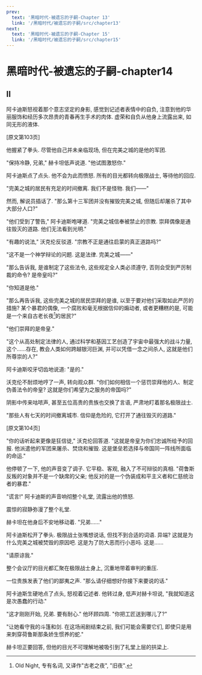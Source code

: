 ```yaml
---
prev:
  text: '黑暗时代-被遗忘的子嗣-Chapter 13'
  link: '/黑暗时代/被遗忘的子嗣/src/chapter13'
next:
  text: '黑暗时代-被遗忘的子嗣-Chapter 15'
  link: '/黑暗时代/被遗忘的子嗣/src/chapter15'
---
```


# 黑暗时代-被遗忘的子嗣-chapter14

## II

阿卡迪斯怒视着那个意志坚定的身影, 感觉到记述者表情中的自负, 注意到他的华丽服饰和经历多次昂贵的青春再生手术的肉体. 虚荣和自负从他身上流露出来, 如同无形的液体.

[原文第103页]

他握紧了拳头. 尽管他自己并未亲临现场, 但在完美之城的是他的军团.

"保持冷静, 兄弟," 赫卡坦低声说道. "他试图激怒你."

阿卡迪斯点了点头. 他不会为此而愤怒. 所有的目光都转向极限战士, 等待他的回应.

"完美之城的居民有充足的时间撤离. 我们不是怪物. 我们——"

然而, 解说员插话了. "那么第十三军团并没有摧毁完美之城, 但随后却屠杀了其中大部分人口?"

"他们受到了警告," 阿卡迪斯咆哮道. "完美之城信奉被禁止的宗教. 崇拜偶像是通往毁灭的道路. 他们无法看到光明."

"有趣的说法," 沃克伦反驳道. "宗教不正是通往启蒙的真正道路吗?"

"这不是一个神学辩论的问题. 这是法律. 完美之城——"

"那么告诉我, 是谁制定了这些法令, 这些规定全人类必须遵守, 否则会受到严厉制裁的命令? 是帝皇吗?"

"你知道是他."

"那么再告诉我, 这些完美之城的居民崇拜的是谁, 以至于要对他们采取如此严厉的措施? 某个暴君的偶像, 一个腐败和毫无根据信仰的煽动者, 或者更糟糕的是, 可能是一个来自古老长夜[^1]的居民?"

"他们崇拜的是帝皇."

"这个从高处制定法律的人, 通过科学和基因工艺创造了宇宙中最强大的战斗力量, 这个......存在, 教会人类如何跨越银河巨渊, 并可以凭借一念之间杀人, 这就是他们所尊崇的人?"

阿卡迪斯咬牙切齿地说道: "是的."

沃克伦不耐烦地哼了一声, 转向观众群. "你们如何相信一个惩罚崇拜他的人、制定伪善法令的帝皇? 这就是你们希望为之服务的帝国吗?"

阴影中传来咕哝声, 甚至五位高贵的贵族也交换了言语, 严肃地盯着那名极限战士.

"那些人有七天的时间撤离城市. 信仰是危险的, 它打开了通往毁灭的道路."

[原文第104页]

"你的话听起来更像是狂信徒," 沃克伦回答道. "这就是帝皇为你们忠诚所给予的回报. 他派遣他的军团来屠杀、焚烧和摧毁. 这是堡垒若选择与帝国同一阵线所面临的命运."

他停顿了一下, 他的声音变了调子. 它平稳、客观, 融入了不可辩驳的真相. "荷鲁斯反叛的对象并不是一个缺席的父亲; 他反对的是一个伪装成和平主义者和仁慈统治者的暴君."

"谎言!" 阿卡迪斯的声音响彻整个礼堂, 流露出他的愤怒.

震惊的寂静弥漫了整个礼堂.

赫卡坦在他身后不安地移动着. "兄弟……"

阿卡迪斯松开了拳头. 极限战士张嘴想说话, 但找不到合适的词语. 异端? 这就是为什么完美之城被焚毁的原因吧. 这是为了防大恶而行小恶吗. 这是……

"请原谅我."

整个会议厅的目光都汇聚在极限战士身上, 沉重地带着审判的重压.

一位贵族发表了他们的鄙夷之声. "那么请仔细想好你接下来要说的话."

阿卡迪斯生硬地点了点头, 怒视着记述者. 他转过身, 低声对赫卡坦说, "我就知道这是次愚蠢的行动."

"这才刚刚开始, 兄弟. 要有耐心." 他环顾四周. "你把工匠送到哪儿了?"

"让她看守我的斗篷和剑. 在这场闹剧结束之前, 我们可能会需要它们, 即使只是用来刺穿荷鲁斯那条娇生惯养的蛇."

赫卡坦正要回答, 但他的目光不可理解地被吸引到了礼堂上层的拱梁上.

[^1]: Old Night, 专有名词, 又译作"古老之夜", "旧夜".
